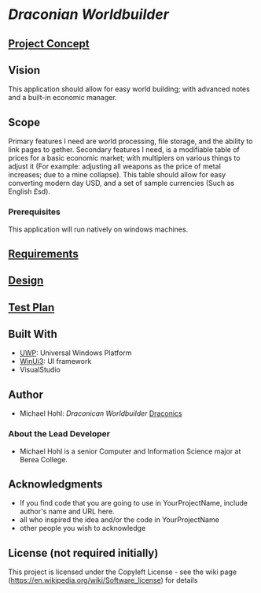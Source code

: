# *Draconian Worldbuilder*
## [Project Concept](concept.md)

## Vision

This application should allow for easy world building; with advanced notes and a built-in economic manager.

## Scope

Primary features I need are world processing, file storage, and the ability to link pages to gether. Secondary features I need, is a modifiable table of prices for a basic economic market; with multiplers on various things to adjust it (For example: adjusting all weapons as the price of metal increases; due to a mine collapse). This table should allow for easy converting modern day USD, and a set of sample currencies (Such as English £sd).

### Prerequisites

This application will run natively on windows machines.

## [Requirements](requirements.md)

## [Design](design.md)

## [Test Plan](test.plan.md)

## Built With

- [UWP](https://learn.microsoft.com/en-us/windows/uwp/get-started/universal-application-platform-guide): Universal Windows Platform
- [WinUi3](https://learn.microsoft.com/en-us/windows/apps/winui/winui3/): UI framework
- VisualStudio

## Author

- Michael Hohl: *Draconican Worldbuilder* [Draconics](https://github.com/Draconics)
### About the Lead Developer
- Michael Hohl is a senior Computer and Information Science major at Berea College. 

## Acknowledgments

- If you find code that you are going to use in YourProjectName, include author's name and URL here.
- all who inspired the idea and/or the code in YourProjectName
- other people you wish to acknowledge

## License (not required initially)

This project is licensed under the Copyleft License - see the wiki page (https://en.wikipedia.org/wiki/Software_license) for details

